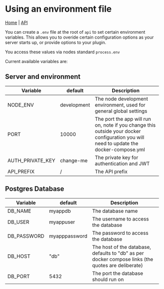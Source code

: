 # Using an environment file

[Home](../../README.md) | [API](../README.md)

You can create a `.env` file at the root of `api` to set certain environment variables.  This allows you to overide
certain configuration options as your server starts up, or provide options to your plugin.

You access these values via nodes standard `process.env`

Current available variables are:

## Server and environment

|Variable           |default        |Description|
|--------           |-------        |-----------|
|NODE_ENV           |development    |The node development environment, used for general global settings
|PORT               |10000          |The port the app will run on, note if you change this outside your docker configuration you will need to update the docker-compose.yml
|AUTH_PRIVATE_KEY   |change-me      |The private key for authentication and JWT
|API_PREFIX         |/              |The API prefix

## Postgres Database

|Variable           |default        |Description|
|--------           |-------        |-----------|
|DB_NAME            |myappdb        |The database name|
|DB_USER            |myappuser      |The username to access the database|
|DB_PASSWORD        |myapppassword  |The password to access the database|
|DB_HOST            |"db"           |The host of the database, defaults to "db" as per docker compose links (the quotes are deliberate)|
|DB_PORT            |5432           |The port the database should run on|
